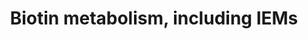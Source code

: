 ---
annotations:
- id: DOID:0080580
  parent: genetic disease
  type: Disease Ontology
  value: 3-Methylcrotonyl-CoA carboxylase 2 deficiency
- id: DOID:3651
  parent: genetic disease
  type: Disease Ontology
  value: pyruvate carboxylase deficiency disease
- id: DOID:0080579
  parent: genetic disease
  type: Disease Ontology
  value: 3-Methylcrotonyl-CoA carboxylase 1 deficiency
- id: PW:0002577
  parent: disease pathway
  type: Pathway Ontology
  value: 3-methylcrotonyl CoA carboxylase 2 deficiency pathway
- id: PW:0002576
  parent: disease pathway
  type: Pathway Ontology
  value: 3-methylcrotonyl CoA carboxylase 1 deficiency pathway
- id: DOID:0050710
  parent: genetic disease
  type: Disease Ontology
  value: 3-Methylcrotonyl-CoA carboxylase deficiency
- id: PW:0000139
  parent: classic metabolic pathway
  type: Pathway Ontology
  value: biotin metabolic pathway
- id: DOID:859
  parent: genetic disease
  type: Disease Ontology
  value: holocarboxylase synthetase deficiency
- id: PW:0002255
  parent: disease pathway
  type: Pathway Ontology
  value: holocarboxylase synthetase deficiency pathway
- id: PW:0002254
  parent: disease pathway
  type: Pathway Ontology
  value: biotinidase deficiency pathway
- id: DOID:856
  parent: genetic disease
  type: Disease Ontology
  value: biotinidase deficiency
- id: PW:0001775
  parent: disease pathway
  type: Pathway Ontology
  value: pyruvate carboxylase deficiency pathway
authors:
- DeSl
- Egonw
- Eweitz
- Finterly
communities:
- IEM
- RareDiseases
description: An important cofactor for carboxylation reaction is the vitamin Biotin.
  Four carboxylase groups (ACC, MCC, PCC and PC) are activated by binding to biotin
  and forming holocarboxylases, which in turn are responsible for several metabolic
  conversion in the Fatty Acid Synthesis, Leucine catabolism, propanoate metabolism
  and gluconeogenesis. Except for the ACC conversion from acetyl-CoA to malonyl-CoA
  starting the fatty acid synthesis, all other three interactions are connected to
  disorders. Furthermore, one can distinguish two "multiple carboxylase defects" (MCDs),
  which are connected to the conversion of biocytin into biotin (BTD), or unbound
  biotin to one of the apocarboxylases (HCSD).   This pathway was inspired by Chapter
  14 (edition 4) of the book of Blau (ISBN 3642403360 (978-3642403361)).
last-edited: 2021-06-17
organisms:
- Homo sapiens
redirect_from:
- /index.php/Pathway:WP5031
- /instance/WP5031
revision: null
schema-jsonld:
- '@context': https://schema.org/
  '@id': https://wikipathways.github.io/pathways/WP5031.html
  '@type': Dataset
  creator:
    '@type': Organization
    name: WikiPathways
  description: An important cofactor for carboxylation reaction is the vitamin Biotin.
    Four carboxylase groups (ACC, MCC, PCC and PC) are activated by binding to biotin
    and forming holocarboxylases, which in turn are responsible for several metabolic
    conversion in the Fatty Acid Synthesis, Leucine catabolism, propanoate metabolism
    and gluconeogenesis. Except for the ACC conversion from acetyl-CoA to malonyl-CoA
    starting the fatty acid synthesis, all other three interactions are connected
    to disorders. Furthermore, one can distinguish two "multiple carboxylase defects"
    (MCDs), which are connected to the conversion of biocytin into biotin (BTD), or
    unbound biotin to one of the apocarboxylases (HCSD).   This pathway was inspired
    by Chapter 14 (edition 4) of the book of Blau (ISBN 3642403360 (978-3642403361)).
  keywords:
  - (cytosol)
  - (free pool)
  - (mitochondrial)
  - 3-methylcrotonyl-COA
  - 3-methylglutaconyl-CoA
  - ACC1
  - ACC2
  - Acetyl-CoA
  - Anaplerosis
  - Apo-ACC
  - Apo-MCC
  - Apo-PC
  - Apo-PCC
  - Biocytin
  - 'Biotin '
  - Biotinidase (BTD)
  - Catabolism
  - Dietary and other
  - 'Fatty Acid '
  - Gluconeogenesis,
  - HLCS
  - Leucine
  - Lysine
  - MCCC1
  - MCCC2
  - Malonyl-CoA
  - PC
  - PCCA
  - PCCB
  - Propanoate
  - Proteolysis
  - Synthesis
  - free biotin
  - holo-ACC
  - holo-MCC
  - holo-PC
  - holo-PCC
  - leucine
  - metabolism
  - methylmanoyl-CoA
  - oxaloacetate
  - propanoyl-CoA
  - protein-bound biotin
  - pyruvate
  license: CC0
  name: Biotin metabolism, including IEMs
seo: CreativeWork
title: Biotin metabolism, including IEMs
wpid: WP5031
---